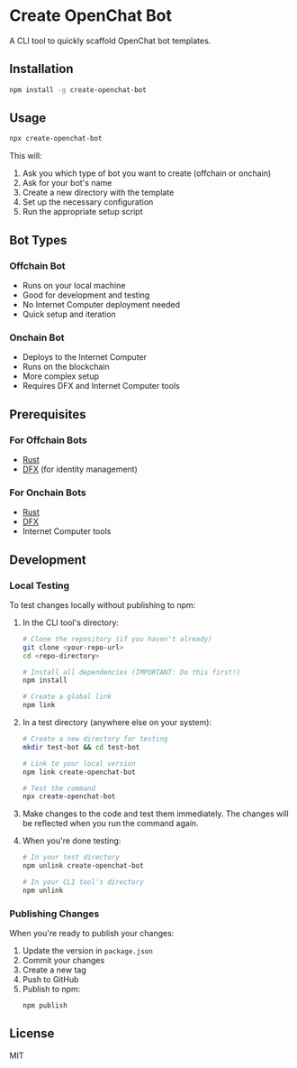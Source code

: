 # Create OpenChat Bot

A CLI tool to quickly scaffold OpenChat bot templates.

## Installation

```bash
npm install -g create-openchat-bot
```

## Usage

```bash
npx create-openchat-bot
```

This will:
1. Ask you which type of bot you want to create (offchain or onchain)
2. Ask for your bot's name
3. Create a new directory with the template
4. Set up the necessary configuration
5. Run the appropriate setup script

## Bot Types

### Offchain Bot
- Runs on your local machine
- Good for development and testing
- No Internet Computer deployment needed
- Quick setup and iteration

### Onchain Bot
- Deploys to the Internet Computer
- Runs on the blockchain
- More complex setup
- Requires DFX and Internet Computer tools

## Prerequisites

### For Offchain Bots
- [Rust](https://www.rust-lang.org/tools/install)
- [DFX](https://internetcomputer.org/docs/current/developer-docs/setup/install/) (for identity management)

### For Onchain Bots
- [Rust](https://www.rust-lang.org/tools/install)
- [DFX](https://internetcomputer.org/docs/current/developer-docs/setup/install/)
- Internet Computer tools

## Development

### Local Testing

To test changes locally without publishing to npm:

1. In the CLI tool's directory:
   ```bash
   # Clone the repository (if you haven't already)
   git clone <your-repo-url>
   cd <repo-directory>

   # Install all dependencies (IMPORTANT: Do this first!)
   npm install

   # Create a global link
   npm link
   ```

2. In a test directory (anywhere else on your system):
   ```bash
   # Create a new directory for testing
   mkdir test-bot && cd test-bot

   # Link to your local version
   npm link create-openchat-bot

   # Test the command
   npx create-openchat-bot
   ```

3. Make changes to the code and test them immediately. The changes will be reflected when you run the command again.

4. When you're done testing:
   ```bash
   # In your test directory
   npm unlink create-openchat-bot

   # In your CLI tool's directory
   npm unlink
   ```

### Publishing Changes

When you're ready to publish your changes:

1. Update the version in `package.json`
2. Commit your changes
3. Create a new tag
4. Push to GitHub
5. Publish to npm:
   ```bash
   npm publish
   ```

## License

MIT 